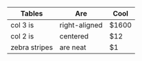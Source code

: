 |Tables|Are|Cool|
|---|---| ---|
|col 3 is|right-aligned|$1600|
|col 2 is|centered|$12|
|zebra stripes|are neat|$1|
